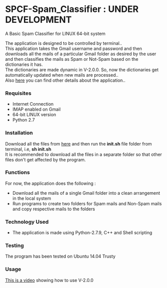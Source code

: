# SPCF-Spam_Classifier : UNDER DEVELOPMENT
A Basic Spam Classifier for LINUX 64-bit system

The application is designed to be controlled by terminal..<br>
This application takes the Gmail username and password and then downloads all the mails of a particular Gmail folder 
as desired by the user and then classifies the mails as Spam or Not-Spam based on the dictionaries it has.
<br>
The dictionaries are made dynamic in V-2.0.0. So, now the dictionaries get automatically updated when new mails are processed..
<br>
Also <a href="http://bugecode.com/post.php?pid=113" target="_blank">here</a> you can find other details about the application..
<br>
<h3>Requisites</h3>
<ul>
<li>Internet Connection</li>
<li>IMAP enabled on Gmail</li>
<li>64-bit LINUX version</li>
<li>Python 2.7</li>
</ul>
<h3>Installation</h3>
Download all the files from <a href="https://github.com/pakhandi/SPCF-Spam_Classifier">here</a> and then run the <b>init.sh</b> file folder from terminal, 
i.e, <b>sh init.sh</b><br>
It is recommended to download all the files in a separate folder so that other files don't get affected by the program.<br>
<h3>Functions</h3>
For now, the application does the following : <br>
<ul>
<li>Download all the mails of a single Gmail folder into a clean arrangement in the local system</li>
<li>Run programs to create two folders for Spam mails and Non-Spam mails and copy respective mails to the folders</li>
</ul>
<h3>Technology Used</h3>
<ul>
<li>The application is made using Python-2.7.9, C++ and Shell scripting</li>
</ul>
<h3>Testing</h3>
The program has been tested on Ubuntu 14.04 Trusty
<h3>Usage</h3>
<a href="https://www.youtube.com/watch?v=-M0ZsDVX0K0" target="_blank">This is a video</a> showing how to use V-2.0.0

